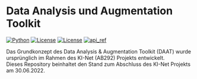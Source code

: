 Data Analysis und Augmentation Toolkit
=======================================

[![Python](https://img.shields.io/badge/Python-3.x-blue.svg)]()
[![License](https://img.shields.io/badge/license-MIT-yellow.svg)](https://github.com/THRoBafl/DAAT/blob/main/LICENSE.MIT)
[![License](https://img.shields.io/badge/license-GPL3.0-yellow.svg)](https://github.com/THRoBafl/DAAT/blob/main/LICENSE.GPL-3.0)
[![api_ref](https://img.shields.io/badge/api-Referenz-blue.svg)](https://github.com/THRoBafl/DAAT/blob/main/docs/Anleitung_DAAT_V4.pdf)

Das Grundkonzept des Data Analysis & Augmentation Toolkit (DAAT) wurde ursprünglich im Rahmen des KI-Net (AB292) Projekts entwickelt.  
Dieses Repository beinhaltet den Stand zum Abschluss des KI-Net Projekts am 30.06.2022.
